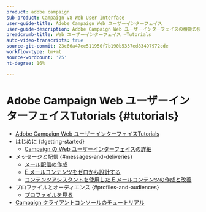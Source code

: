 ```yaml
---
product: adobe campaign
sub-product: Campaign v8 Web User Interface
user-guide-title: Adobe Campaign Web ユーザーインターフェイス
user-guide-description: Adobe Campaign Web ユーザーインターフェイスの機能の使用方法について説明します。
breadcrumb-title: Web ユーザーインターフェイス —Tutorials
auto-video-transcripts: true
source-git-commit: 23c66a47ee511950f7b190b5337ed83497972cde
workflow-type: tm+mt
source-wordcount: '75'
ht-degree: 16%

---
```



# Adobe Campaign Web ユーザーインターフェイスTutorials {#tutorials}

+ [Adobe Campaign Web ユーザーインターフェイスTutorials](/help/ac-web-learn-main/overview.md)
+ はじめに {#getting-started}
   + [Campaign の Web ユーザーインターフェイスの詳細](/help/get-started/explore-the-web-ui.md)
+ メッセージと配信 {#messages-and-deliveries}
   + [メール配信の作成](/help/deliveries/create-an-email-delivery.md)
   + [E メールコンテンツをゼロから設計する](/help/design-the-delivery/create-email-content-from-scratch.md)
   + [コンテンツアシスタントを使用した E メールコンテンツの作成と改善](/help/design-the-delivery/create-and-improve-email-content-with-the-content-assistant.md)
+ プロファイルとオーディエンス {#profiles-and-audiences}
   + [プロファイルを見る](/help/get-started/explore-profiles.md)
+ [Campaign クライアントコンソールのチュートリアル](https://experienceleague.adobe.com/docs/campaign-learn/tutorials/overview.html?lang=ja)
